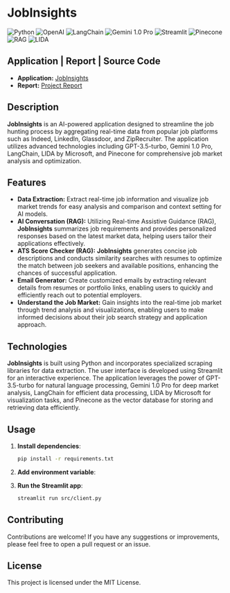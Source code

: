 # JobInsights
![Python](https://img.shields.io/badge/python-v3.11.3-blue)
![OpenAI](https://img.shields.io/badge/OpenAI-v3.5-blue)
![LangChain](https://img.shields.io/badge/LangChain-Icon-green)
![Gemini 1.0 Pro](https://img.shields.io/badge/Gemini%201.0%20Pro-blue)
![Streamlit](https://img.shields.io/badge/streamlit-v1.0.0-green)
![Pinecone](https://img.shields.io/badge/Pinecone-Icon-green)
![RAG](https://img.shields.io/badge/RAG-Icon-green)
![LIDA](https://img.shields.io/badge/LIDA-Icon-green)

## Application | Report | Source Code

- **Application:** [JobInsights](https://job-insights.streamlit.app/)
- **Report:** [Project Report](https://abduls-organization-13.gitbook.io/abduls-portfolio/projects/job-insights)

## Description

**JobInsights** is an AI-powered application designed to streamline the job hunting process by aggregating real-time data from popular job platforms such as Indeed, LinkedIn, Glassdoor, and ZipRecruiter. The application utilizes advanced technologies including GPT-3.5-turbo, Gemini 1.0 Pro, LangChain, LIDA by Microsoft, and Pinecone for comprehensive job market analysis and optimization.

## Features

- **Data Extraction:** Extract real-time job information and visualize job market trends for easy analysis and comparison and context setting for AI models.
- **AI Conversation (RAG):** Utilizing Real-time Assistive Guidance (RAG), **JobInsights** summarizes job requirements and provides personalized responses based on the latest market data, helping users tailor their applications effectively.
- **ATS Score Checker (RAG):** **JobInsights** generates concise job descriptions and conducts similarity searches with resumes to optimize the match between job seekers and available positions, enhancing the chances of successful application.
- **Email Generator:** Create customized emails by extracting relevant details from resumes or portfolio links, enabling users to quickly and efficiently reach out to potential employers.
- **Understand the Job Market:** Gain insights into the real-time job market through trend analysis and visualizations, enabling users to make informed decisions about their job search strategy and application approach.

## Technologies

**JobInsights** is built using Python and incorporates specialized scraping libraries for data extraction. The user interface is developed using Streamlit for an interactive experience. The application leverages the power of GPT-3.5-turbo for natural language processing, Gemini 1.0 Pro for deep market analysis, LangChain for efficient data processing, LIDA by Microsoft for visualization tasks, and Pinecone as the vector database for storing and retrieving data efficiently.

## Usage

1. **Install dependencies**:

   ```bash
   pip install -r requirements.txt
   ```

2. **Add environment variable**:

3. **Run the Streamlit app**:

   ```bash
   streamlit run src/client.py
   ```

## Contributing

Contributions are welcome! If you have any suggestions or improvements, please feel free to open a pull request or an issue.

## License

This project is licensed under the MIT License.
